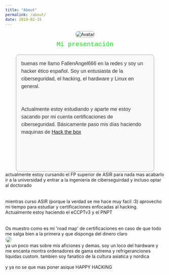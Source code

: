 ```yaml
---
title: "About"
permalink: /about/
date: 2019-02-15
---
```


<div style="text-align: center;">
  <img src="https://404zzero.github.io/zzero.github.io//assets/images/avatar5.jpeg" alt="Avatar" style="max-width: 150px; border-radius: 15px; border: 2px solid #ccc;">
  <div class="matrix-text" style="margin-top: 10px;">
    Mi presentación
  </div>
  <div class="text-box" style="margin-top: 20px; text-align: left; padding: 15px; border: 2px solid #ccc; border-radius: 10px; background-color: #f9f9f9; width: 80%; max-width: 600px; margin-left: auto; margin-right: auto;">
    <!-- Aquí puedes escribir el texto que desees -->
buenas me llamo FallenAngel666 en la redes y soy un hacker ético español. Soy un entusiasta de la ciberseguridad, el hacking, el hardware y Linux en general.
<br>
<br>
<br>
Actualmente estoy estudiando y aparte me estoy sacando por mi cuenta certificaciones de ciberseguridad. Básicamente paso mis días haciendo maquinas de <a href="https://app.hackthebox.com/users/1728618">Hack the box </a>
<br>
<br>
<br>
<br>
<br>
</div>
</div>

<div>
  actualmente estoy cursando el FP superior de ASIR para nada mas acabarlo ir a la universidad y entrar a la ingeniería de ciberseguirdad y incluso optar al doctorado
  <br>
  <br>
  <br>
  mientras curso ASIR (porque la verdad se me hace muy facil :3) aprovecho mi tiempo para estudiar y certificaciones enfocadas al hacking. Actualmente estoy haciendo el eCCPTv3 y el PNPT
  <br>
  <br>
  <br>
  Os muestro como es mi 'road map' de certificaciones en caso de que todo me salga bien a la primera y que disponga del dinero claro
</div>
<div>
  <img src="https://404zzero.github.io/zzero.github.io//assets/images/cert.png" style="max-width: 150px; border-radius: 15px; border: 2px solid #ccc;"
</div>
<div>
  ya un poco mas sobre mis aficiones y demas. soy un loco del hardware y me encanta montra ordenadores de gama extrema y refrigeranciones liquidas custom. tambien soy fanatico de la cultura asiatica y nordica
  <br>
  <br>
  y ya no se que mas poner asique HAPPY HACKING
</div>

<style>
  .matrix-text {
    color: #00ff00; /* Color base: verde Matrix */
    font-family: 'Courier New', Courier, monospace; /* Fuente monoespaciada */
    font-size: 20px; /* Tamaño del texto */
    animation: color-change 3s infinite; /* Animación infinita de cambio de color */
  }

  @keyframes color-change {
    0% { color: #00ff00; } /* Verde Matrix */
    25% { color: #9400d3; } /* Morado oscuro */
    50% { color: #dda0dd; } /* Lila */
    75% { color: #006400; } /* Verde oscuro */
    100% { color: #00ff00; } /* Vuelve al verde Matrix */
  }

  .text-box {
    font-family: 'Arial', sans-serif;
    font-size: 16px;
    color: #333; /* Color del texto */
    line-height: 1.5;
  }
</style>
